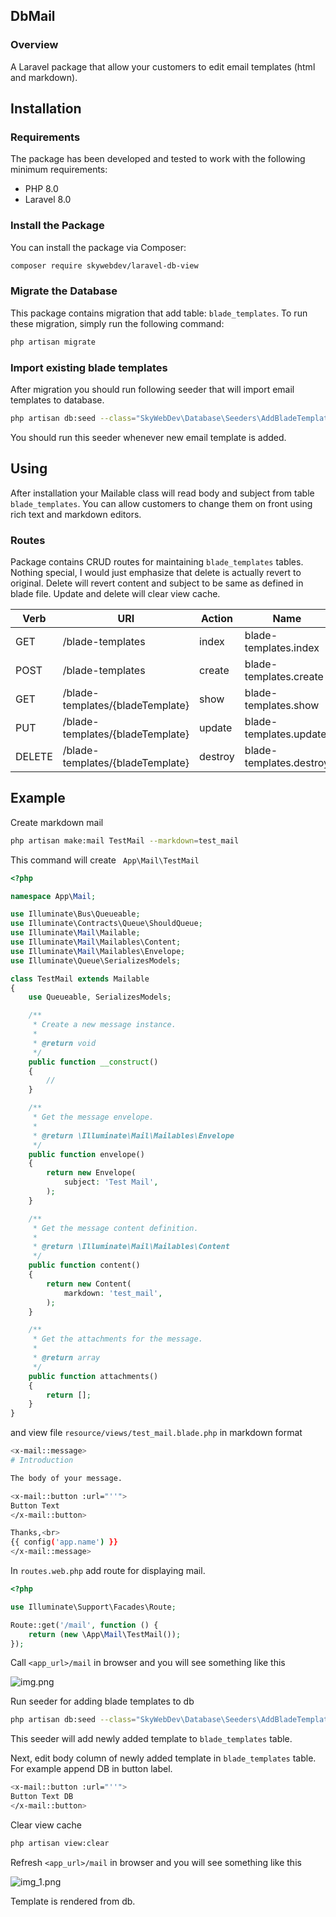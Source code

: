 ## DbMail

### Overview

A Laravel package that allow your customers to edit email templates (html and markdown).

## Installation

### Requirements
The package has been developed and tested to work with the following minimum requirements:

- PHP 8.0
- Laravel 8.0

### Install the Package
You can install the package via Composer:

```bash
composer require skywebdev/laravel-db-view
```

### Migrate the Database
This package contains migration that add table: ``` blade_templates ```.
To run these migration, simply run the following command:
```bash
php artisan migrate
```

### Import existing blade templates
After migration you should run following seeder that will import email templates to database.

```bash
php artisan db:seed --class="SkyWebDev\Database\Seeders\AddBladeTemplatesSeeder"
```
You should run this seeder whenever new email template is added.

## Using

After installation your Mailable class will read body and subject from table ``` blade_templates ```. You can 
allow 
customers to change 
them on front using rich text and markdown editors.

### Routes

Package contains CRUD routes for maintaining ``` blade_templates ``` tables. Nothing special, I would just emphasize that 
delete is actually revert to original. Delete will revert content and subject to be same as defined in blade file.
Update and delete will clear view cache.

| Verb   | URI                             | Action  | Name                    |
|--------|---------------------------------|---------|-------------------------|
| GET    | /blade-templates                | index   | blade-templates.index   |
| POST   | /blade-templates                | create  | blade-templates.create  |
| GET    | /blade-templates/{bladeTemplate} | show    | blade-templates.show    |
| PUT    | /blade-templates/{bladeTemplate}                | update  | blade-templates.update  |
| DELETE | /blade-templates/{bladeTemplate}                | destroy | blade-templates.destroy |

## Example

Create markdown mail

```bash
php artisan make:mail TestMail --markdown=test_mail
```

This command will create ``` App\Mail\TestMail```

```php
<?php

namespace App\Mail;

use Illuminate\Bus\Queueable;
use Illuminate\Contracts\Queue\ShouldQueue;
use Illuminate\Mail\Mailable;
use Illuminate\Mail\Mailables\Content;
use Illuminate\Mail\Mailables\Envelope;
use Illuminate\Queue\SerializesModels;

class TestMail extends Mailable
{
    use Queueable, SerializesModels;

    /**
     * Create a new message instance.
     *
     * @return void
     */
    public function __construct()
    {
        //
    }

    /**
     * Get the message envelope.
     *
     * @return \Illuminate\Mail\Mailables\Envelope
     */
    public function envelope()
    {
        return new Envelope(
            subject: 'Test Mail',
        );
    }

    /**
     * Get the message content definition.
     *
     * @return \Illuminate\Mail\Mailables\Content
     */
    public function content()
    {
        return new Content(
            markdown: 'test_mail',
        );
    }

    /**
     * Get the attachments for the message.
     *
     * @return array
     */
    public function attachments()
    {
        return [];
    }
}
```

and view file ``` resource/views/test_mail.blade.php ``` in markdown format

```bash
<x-mail::message>
# Introduction

The body of your message.

<x-mail::button :url="''">
Button Text
</x-mail::button>

Thanks,<br>
{{ config('app.name') }}
</x-mail::message>

```

In ``` routes.web.php ``` add route for displaying mail.

```php
<?php

use Illuminate\Support\Facades\Route;

Route::get('/mail', function () {
    return (new \App\Mail\TestMail());
});
```
Call ``` <app_url>/mail ``` in browser and you will see something like this

![img.png](img.png)

Run seeder for adding blade templates to db

```bash
php artisan db:seed --class="SkyWebDev\Database\Seeders\AddBladeTemplatesSeeder"
```
This seeder will add newly added template to ``` blade_templates ``` table.

Next, edit body column of newly added template in ``` blade_templates ``` table. For example append DB in button label.

```bash
<x-mail::button :url="''">
Button Text DB
</x-mail::button>
```

Clear view cache

```bash
php artisan view:clear
```

Refresh ``` <app_url>/mail ``` in browser and you will see something like this

![img_1.png](img_1.png)

Template is rendered from db. 


